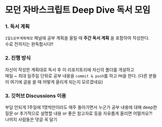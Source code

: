 # 모던 자바스크립트 Deep Dive 독서 모임

### 1. 독서 계획
`1일1공부계획메모` 채널에 공부 계획을 올릴 때 **주간 독서 계획** 을 포함하여 작성한다.  
수료 전까지는 완독합시다!!  

### 2. 진행 방식
자신이 작성한 계획대로 독서 후 이 리포지토리에 자신의 폴더를 개설하고  
매일 ~ 최대 일주일 단위로 공부 내용을 `commit & push`를 하고 `PR`을 한다. (다른 분들이 여기에 글을 쓸 때 어떻게 올리게 되는지 모르겠네요)

### 3. 깃허브 Discussions 이용
부담 안되게 1주일에 1명씩만이라도 매주 돌아가면서 누군가 공부 내용에 대해 deep한 질문 or 추가적으로 설명할 내용 or 좋은 참고자료 등을 자유롭게 올리면 어떨까요?!  
나머지 사람들은 댓글 꼭 달기
